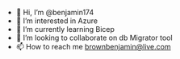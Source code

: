 - 👋 Hi, I’m @benjamin174
- 👀 I’m interested in Azure
- 🌱 I’m currently learning Bicep
- 💞️ I’m looking to collaborate on db Migrator tool
- 📫 How to reach me brownbenjamin@live.com

<!---
benjamin174/benjamin174 is a ✨ special ✨ repository because its `README.md` (this file) appears on your GitHub profile.
You can click the Preview link to take a look at your changes.
--->
